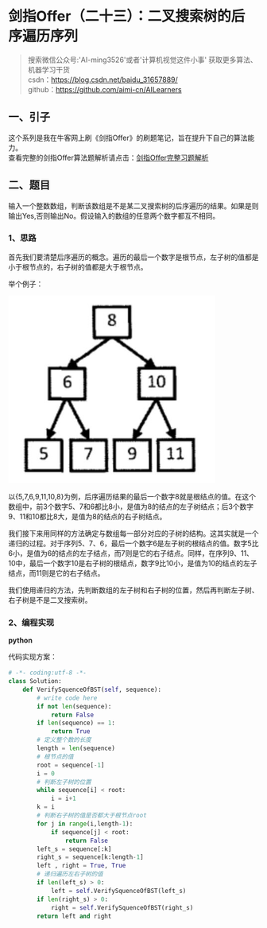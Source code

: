 # 剑指Offer（二十三）：二叉搜索树的后序遍历序列

> 搜索微信公众号:'AI-ming3526'或者'计算机视觉这件小事' 获取更多算法、机器学习干货  
> csdn：https://blog.csdn.net/baidu_31657889/  
> github：https://github.com/aimi-cn/AILearners

## 一、引子

这个系列是我在牛客网上刷《剑指Offer》的刷题笔记，旨在提升下自己的算法能力。  
查看完整的剑指Offer算法题解析请点击：[剑指Offer完整习题解析](https://blog.csdn.net/baidu_31657889/article/category/9059648)

## 二、题目

输入一个整数数组，判断该数组是不是某二叉搜索树的后序遍历的结果。如果是则输出Yes,否则输出No。假设输入的数组的任意两个数字都互不相同。

### 1、思路

首先我们要清楚后序遍历的概念。遍历的最后一个数字是根节点，左子树的值都是小于根节点的，右子树的值都是大于根节点。

举个例子：

![](../../../img/Algorithm/jianzhi_offer/jzoffer_23_01.png)

以{5,7,6,9,11,10,8}为例，后序遍历结果的最后一个数字8就是根结点的值。在这个数组中，前3个数字5、7和6都比8小，是值为8的结点的左子树结点；后3个数字9、11和10都比8大，是值为8的结点的右子树结点。

我们接下来用同样的方法确定与数组每一部分对应的子树的结构。这其实就是一个递归的过程。对于序列5、7、6，最后一个数字6是左子树的根结点的值。数字5比6小，是值为6的结点的左子结点，而7则是它的右子结点。同样，在序列9、11、10中，最后一个数字10是右子树的根结点，数字9比10小，是值为10的结点的左子结点，而11则是它的右子结点。

我们使用递归的方法，先判断数组的左子树和右子树的位置，然后再判断左子树、右子树是不是二叉搜索树。

### 2、编程实现

**python**

代码实现方案：

```python
# -*- coding:utf-8 -*-
class Solution:
    def VerifySquenceOfBST(self, sequence):
        # write code here
        if not len(sequence):
            return False
        if len(sequence) == 1:
            return True
        # 定义整个数的长度
        length = len(sequence)
        # 根节点的值
        root = sequence[-1]
        i = 0
        # 判断左子树的位置
        while sequence[i] < root:
            i = i+1
        k = i
        # 判断右子树的值是否都大于根节点root
        for j in range(i,length-1):
            if sequence[j] < root:
                return False
        left_s = sequence[:k]
        right_s = sequence[k:length-1]
        left , right = True, True
        # 递归遍历左右子树的值
        if len(left_s) > 0:
            left = self.VerifySquenceOfBST(left_s)
        if len(right_s) > 0:
            right = self.VerifySquenceOfBST(right_s)
        return left and right
```
